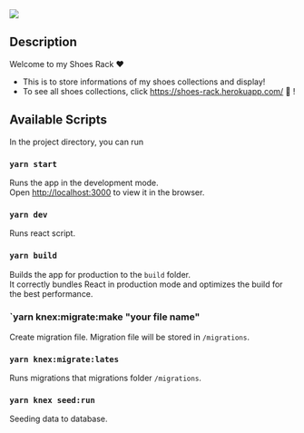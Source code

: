 <img src="/src/img/shoes_rack.png">

## Description
Welcome to my Shoes Rack ❤️
- This is to store informations of my shoes collections and display!
- To see all shoes collections, click https://shoes-rack.herokuapp.com/  👟 !

## Available Scripts

In the project directory, you can run

### `yarn start`

Runs the app in the development mode.<br />
Open [http://localhost:3000](http://localhost:3000) to view it in the browser.

### `yarn dev`

Runs react script.

### `yarn build`

Builds the app for production to the `build` folder.<br />
It correctly bundles React in production mode and optimizes the build for the best performance.


### `yarn knex:migrate:make "your file name"

Create migration file. Migration file will be stored in `/migrations`.

### `yarn knex:migrate:lates`

Runs migrations that migrations folder `/migrations`.

### `yarn knex seed:run`

Seeding data to database.
